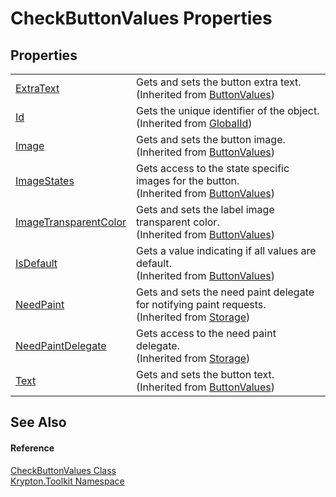 # CheckButtonValues Properties




## Properties
<table>
<tr>
<td><a href="a8b34e9c-06a8-c1a6-0231-41391f01dab0.md">ExtraText</a></td>
<td>Gets and sets the button extra text.<br />(Inherited from <a href="d8a8ca9d-7dcd-5cef-2f1c-724e4e0df04c.md">ButtonValues</a>)</td></tr>
<tr>
<td><a href="71a6846f-bfb6-fb58-b361-6b43ae0583a8.md">Id</a></td>
<td>Gets the unique identifier of the object.<br />(Inherited from <a href="9ef2ca3a-e03e-8927-105a-2f9a6fbdf849.md">GlobalId</a>)</td></tr>
<tr>
<td><a href="a97b3776-227f-0e02-6347-5d31c1f09fd6.md">Image</a></td>
<td>Gets and sets the button image.<br />(Inherited from <a href="d8a8ca9d-7dcd-5cef-2f1c-724e4e0df04c.md">ButtonValues</a>)</td></tr>
<tr>
<td><a href="09728a58-d83c-060d-6185-d99012d894d7.md">ImageStates</a></td>
<td>Gets access to the state specific images for the button.<br />(Inherited from <a href="d8a8ca9d-7dcd-5cef-2f1c-724e4e0df04c.md">ButtonValues</a>)</td></tr>
<tr>
<td><a href="e98c9955-4f71-f0cf-7c69-1e699ba93cc4.md">ImageTransparentColor</a></td>
<td>Gets and sets the label image transparent color.<br />(Inherited from <a href="d8a8ca9d-7dcd-5cef-2f1c-724e4e0df04c.md">ButtonValues</a>)</td></tr>
<tr>
<td><a href="c470f10f-90b4-18b8-44d3-ef7d66c56d35.md">IsDefault</a></td>
<td>Gets a value indicating if all values are default.<br />(Inherited from <a href="d8a8ca9d-7dcd-5cef-2f1c-724e4e0df04c.md">ButtonValues</a>)</td></tr>
<tr>
<td><a href="097a0f47-e60c-4bf7-802c-8391c6d8feff.md">NeedPaint</a></td>
<td>Gets and sets the need paint delegate for notifying paint requests.<br />(Inherited from <a href="8406cf55-79a3-e579-4094-be084e489431.md">Storage</a>)</td></tr>
<tr>
<td><a href="879ca7f2-32c5-8581-44f2-c7aee6491db2.md">NeedPaintDelegate</a></td>
<td>Gets access to the need paint delegate.<br />(Inherited from <a href="8406cf55-79a3-e579-4094-be084e489431.md">Storage</a>)</td></tr>
<tr>
<td><a href="cd8b16f0-6ce9-d8b9-0d23-a063bd0b0579.md">Text</a></td>
<td>Gets and sets the button text.<br />(Inherited from <a href="d8a8ca9d-7dcd-5cef-2f1c-724e4e0df04c.md">ButtonValues</a>)</td></tr>
</table>

## See Also


#### Reference
<a href="fa8235db-a06c-959f-721b-d0ab8d7e276d.md">CheckButtonValues Class</a>  
<a href="79d2eac2-21f4-54ff-7552-b20c33c30600.md">Krypton.Toolkit Namespace</a>  
